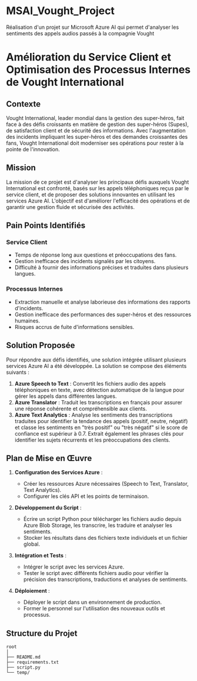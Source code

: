 # MSAI_Vought_Project
Réalisation d'un projet sur Microsoft Azure AI qui permet d'analyser les sentiments des appels audios passés à la compagnie Vought

# Amélioration du Service Client et Optimisation des Processus Internes de Vought International

## Contexte
Vought International, leader mondial dans la gestion des super-héros, fait face à des défis croissants en matière de gestion des super-héros (Supes), de satisfaction client et de sécurité des informations. Avec l'augmentation des incidents impliquant les super-héros et des demandes croissantes des fans, Vought International doit moderniser ses opérations pour rester à la pointe de l'innovation.

## Mission
La mission de ce projet est d'analyser les principaux défis auxquels Vought International est confronté, basés sur les appels téléphoniques reçus par le service client, et de proposer des solutions innovantes en utilisant les services Azure AI. L'objectif est d'améliorer l'efficacité des opérations et de garantir une gestion fluide et sécurisée des activités.

## Pain Points Identifiés
### Service Client
- Temps de réponse long aux questions et préoccupations des fans.
- Gestion inefficace des incidents signalés par les citoyens.
- Difficulté à fournir des informations précises et traduites dans plusieurs langues.

### Processus Internes
- Extraction manuelle et analyse laborieuse des informations des rapports d'incidents.
- Gestion inefficace des performances des super-héros et des ressources humaines.
- Risques accrus de fuite d'informations sensibles.

## Solution Proposée
Pour répondre aux défis identifiés, une solution intégrée utilisant plusieurs services Azure AI a été développée. La solution se compose des éléments suivants :

1. **Azure Speech to Text** : Convertit les fichiers audio des appels téléphoniques en texte, avec détection automatique de la langue pour gérer les appels dans différentes langues.
2. **Azure Translator** : Traduit les transcriptions en français pour assurer une réponse cohérente et compréhensible aux clients.
3. **Azure Text Analytics** : Analyse les sentiments des transcriptions traduites pour identifier la tendance des appels (positif, neutre, négatif) et classe les sentiments en "très positif" ou "très négatif" si le score de confiance est supérieur à 0.7. Extrait également les phrases clés pour identifier les sujets récurrents et les préoccupations des clients.

## Plan de Mise en Œuvre
1. **Configuration des Services Azure** :
   - Créer les ressources Azure nécessaires (Speech to Text, Translator, Text Analytics).
   - Configurer les clés API et les points de terminaison.

2. **Développement du Script** :
   - Écrire un script Python pour télécharger les fichiers audio depuis Azure Blob Storage, les transcrire, les traduire et analyser les sentiments.
   - Stocker les résultats dans des fichiers texte individuels et un fichier global.

3. **Intégration et Tests** :
   - Intégrer le script avec les services Azure.
   - Tester le script avec différents fichiers audio pour vérifier la précision des transcriptions, traductions et analyses de sentiments.

4. **Déploiement** :
   - Déployer le script dans un environnement de production.
   - Former le personnel sur l'utilisation des nouveaux outils et processus.

## Structure du Projet
```plaintext
root
│
├── README.md
├── requirements.txt
├── script.py
└── temp/

